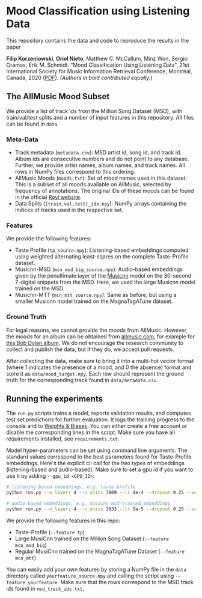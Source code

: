 Mood Classification using Listening Data
========================================

This repository contains the data and code to reproduce the results in the paper

**Filip Korzeniowski**, **Oriol Nieto**, Matthew C. McCallum, Minz Won, Sergio Oramas, Erik M. Schmidt. 
“Mood Classification Using Listening Data”, 21st International Society for Music Information 
Retrieval Conference, Montréal, Canada, 2020 ([PDF](https://ccrma.stanford.edu/~urinieto/MARL/publications/ISMIR2020_MoodPrediction.pdf)). *(Authors in bold contributed equally.)*

The AllMusic Mood Subset
------------------------

We provide a list of track ids from the Million Song Dataset (MSD), with train/val/test splits and a number of input
features in this repository. All files can be found in `data`.

### Meta-Data

 * Track metadata (`metadata.csv`): MSD artist id, song id, and track id. Album ids are consecutive numbers and do not
   point to any database. Further, we provide artist names, album names, and track names. All rows in NumPy files 
   correspond to this ordering.
 * AllMusic Moods (`moods.txt`): Set of mood names used in this dataset. This is a subset of all moods available on
   AllMusic, selected by frequency of annotations. The original IDs of these moods can be found in the official [Rovi website](http://prod-doc.rovicorp.com/mashery/index.php/MusicMoods).
 * Data Splits (`{train,val,test}_idx.npy`): NumPy arrays containing the indices of tracks used in the respective set.

### Features

We provide the following features:

 * Taste Profile (`tp_source.npy`): Listening-based embeddings computed using weighted alternating least-sqares on the complete Taste-Profile dataset.
 * Musicnn-MSD (`mcn_msd_big_source.npy`): Audio-based embeddings given by the penultimate layer of the [Musicnn](https://github.com/jordipons/musicnn) model on 
   the 30-second 7-digital snippets from the MSD. Here, we used the large Musicnn model trained on the MSD.
 * Musicnn-MTT (`mcn_mtt_source.npy`): Same as before, but using a smaller Musicnn model trained on the MagnaTagATune dataset.

### Ground Truth

For legal reasons, we cannot provide the moods from AllMusic. However, the moods for an album can be obtained from 
[allmusic.com](https://allmusic.com), for example for [this Bob Dylan album](https://www.allmusic.com/album/mw0000198752). 
We do not encourage the research community to collect and publish the data, but if they do, we accept pull requests.

After collecting the data, make sure to bring it into a multi-hot vector format (where 1 indicates the presence of a 
mood, and 0 the absence) format and store it as `data/mood_target.npy`. Each row should represent the ground truth 
for the corresponding track found in `data/metadata.csv`.

Running the experiments
-----------------------

The `run.py` scripts trains a model, reports validation results, and computes test set predictions for further evaluation.
It logs the training progress to the console and to [Weights & Biases](http://wandb.ai). You can either create a free
account or disable the corresponding lines in the script. Make sure you have all requirements installed, see `requirements.txt`.

Model hyper-parameters can be set using command line arguments. The standard values correspond to the best parameters found
for Taste-Profile embeddings. Here's the explicit cli call for the two types of embeddings (listening-based and audio-based).
Make sure to set a gpu id if you want to use it by adding `--gpu_id <GPU_ID>`:

```bash
# listening-based embeddings, e.g. taste-profile
python run.py --n_layers 4 --n_units 3909 --lr 4e-4 --dropout 0.25 --weight_decay 0.0 --feature tp

# audio-based embeddings, e.g. musicnn msd-trained embeddings
python run.py --n_layers 4 --n_units 3933 --lr 5e-5 --dropout 0.25 --weight_decay 1e-6 --feature mcn_msd_big
```

We provide the following features in this repo:
 * Taste-Profile (`--feature tp`)
 * Large MusiCnn trained on the Million Song Dataset (`--feature mcn_msd_big`)
 * Regular MusiCnn trained on the MagnaTagATune Dataset (`--feature mcn_mtt`)
 
 You can easily add your own features by storing a NumPy file in the `data` directory called `yourfeature_source.npy`
 and calling the script using `--feature yourfeature`. Make sure that the rows correspond to the MSD track ids found in
 `msd_track_ids.txt`.
